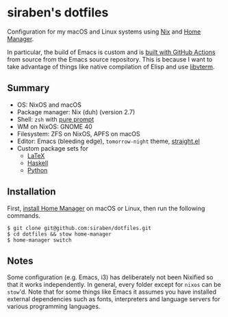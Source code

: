 # siraben's dotfiles

Configuration for my macOS and Linux systems using [Nix](https://nixos.org/) and [Home Manager](https://github.com/nix-community/home-manager).

In particular, the build of Emacs is custom and is [built with GitHub Actions](https://github.com/siraben/nix-gccemacs-darwin/actions) from source from the Emacs source repository.  This is because I want to take advantage of things like native compilation of Elisp and use [libvterm](https://github.com/akermu/emacs-libvterm).

## Summary
- OS: NixOS and macOS
- Package manager: Nix (duh) (version 2.7)
- Shell: `zsh` with [pure prompt](https://github.com/sindresorhus/pure)
- WM on NixOS: GNOME 40
- Filesystem: ZFS on NixOS, APFS on macOS
- Editor: Emacs (bleeding edge), `tomorrow-night` theme, [straight.el](https://github.com/raxod502/straight.el)
- Custom package sets for
  - [LaTeX](./home-manager/.config/nixpkgs/texlive-packages.nix)
  - [Haskell](./home-manager/.config/nixpkgs/haskell-packages.nix)
  - [Python](./home-manager/.config/nixpkgs/python-packages.nix)

## Installation
First, [install Home Manager](https://github.com/nix-community/home-manager#installation) on macOS or Linux, then run the following commands.

```shell-session
$ git clone git@github.com:siraben/dotfiles.git
$ cd dotfiles && stow home-manager
$ home-manager switch
```

## Notes
Some configuration (e.g. Emacs, i3) has deliberately not been Nixified so that it works independently.  In general, every folder except for `nixos` can be `stow`'d.  Note that for some things like Emacs it assumes you have installed external dependencies such as fonts, interpreters and language servers for various programming languages.
